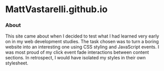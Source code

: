 # MattVastarelli.github.io

### About 

This site came about when I decided to test what I had learned very early on in my web development studies. 
The task chosen was to turn a boring website into an interesting one using CSS styling and JavaScript events. 
I was most proud of my click event fade interactions between content sections. In retrospect, I would have 
isolated my styles in their own stylesheet. 
